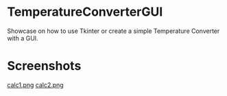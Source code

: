 # TemperatureConverterGUI
Showcase on how to use Tkinter or create a simple Temperature Converter with a GUI.

# Screenshots
[calc1.png](https://github.com/HaydenHildreth/TemperatureConverterGUI/blob/01e8efd2df342cf4b8b1eaacc087f9da80473572/screenshots/calc1.png)
[calc2.png](https://github.com/HaydenHildreth/TemperatureConverterGUI/blob/01e8efd2df342cf4b8b1eaacc087f9da80473572/screenshots/calc2.png)
